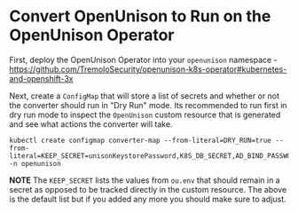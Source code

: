 # Convert OpenUnison to Run on the OpenUnison Operator

First, deploy the OpenUnison Operator into your `openunison` namespace - https://github.com/TremoloSecurity/openunison-k8s-operator#kubernetes-and-openshift-3x

Next, create a `ConfigMap` that will store a list of secrets and whether or not the converter should run in "Dry Run" mode.  Its recommended to run first in dry run mode to inspect the `OpenUnison` custom resource that is generated and see what actions the converter will take.

```
kubectl create configmap converter-map --from-literal=DRY_RUN=true --from-literal=KEEP_SECRET=unisonKeystorePassword,K8S_DB_SECRET,AD_BIND_PASSWORD,SMTP_PASSWORD,REG_CRED_PASSWORD,OU_JDBC_PASSWORD -n openunison
```

**NOTE** The `KEEP_SECRET` lists the values from `ou.env` that should remain in a secret as opposed to be tracked directly in the custom resource.  The above is the default list but if you added any more you should make sure to adjust.


